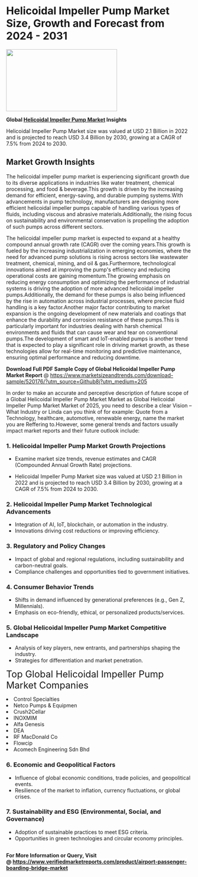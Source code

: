 <H1>Helicoidal Impeller Pump Market Size, Growth and Forecast from 2024 - 2031</H1><img class="aligncenter size-medium wp-image-584254" src="https://thirdeyenews.in/wp-content/uploads/2024/09/Global-Market-Research-300x168.jpeg" alt="" width="300" height="168" /><p><strong>Global&nbsp;<a href="https://www.marketsizeandtrends.com/download-sample/520176/?utm_source=Github8j?utm_medium=205">Helicoidal Impeller Pump Market</a> Insights</strong></p><p>Helicoidal Impeller Pump Market size was valued at USD 2.1 Billion in 2022 and is projected to reach USD 3.4 Billion by 2030, growing at a CAGR of 7.5% from 2024 to 2030.</p><p><h2>Market Growth Insights</h2> <p>The helicoidal impeller pump market is experiencing significant growth due to its diverse applications in industries like water treatment, chemical processing, and food & beverage.This growth is driven by the increasing demand for efficient, energy-saving, and durable pumping systems.With advancements in pump technology, manufacturers are designing more efficient helicoidal impeller pumps capable of handling various types of fluids, including viscous and abrasive materials.Additionally, the rising focus on sustainability and environmental conservation is propelling the adoption of such pumps across different sectors.</p> <p>The helicoidal impeller pump market is expected to expand at a healthy compound annual growth rate (CAGR) over the coming years.This growth is fueled by the increasing industrialization in emerging economies, where the need for advanced pump solutions is rising across sectors like wastewater treatment, chemical, mining, and oil & gas.Furthermore, technological innovations aimed at improving the pump's efficiency and reducing operational costs are gaining momentum.The growing emphasis on reducing energy consumption and optimizing the performance of industrial systems is driving the adoption of more advanced helicoidal impeller pumps.Additionally, the demand for these pumps is also being influenced by the rise in automation across industrial processes, where precise fluid handling is a key factor.Another major factor contributing to market expansion is the ongoing development of new materials and coatings that enhance the durability and corrosion resistance of these pumps.This is particularly important for industries dealing with harsh chemical environments and fluids that can cause wear and tear on conventional pumps.The development of smart and IoT-enabled pumps is another trend that is expected to play a significant role in driving market growth, as these technologies allow for real-time monitoring and predictive maintenance, ensuring optimal performance and reducing downtime.</p> <p><span class=""><strong>Download Full PDF Sample Copy of Global Helicoidal Impeller Pump Market Report</strong> @ <a href="https://www.marketsizeandtrends.com/download-sample/520176/?utm_source=Github8j?utm_medium=205" target="_blank">https://www.marketsizeandtrends.com/download-sample/520176/?utm_source=Github8j?utm_medium=205</a></span></p><p>In order to make an accurate and perceptive description of future scope of a Global&nbsp;Helicoidal Impeller Pump Market Market as Global&nbsp;Helicoidal Impeller Pump Market Market of 2025, you need to describe a clear Vision &ndash; What Industry or Linda can you think of for example: Quote from a Technology, healthcare, automotive, renewable energy, name the market you are Reffering to.However, some general trends and factors usually impact market reports and their future outlook include:</p><h3>1.&nbsp;<strong>Helicoidal Impeller Pump Market Growth Projections</strong></h3><ul><li>Examine market size trends, revenue estimates and CAGR (Compounded Annual Growth Rate) projections.</li><li><p>Helicoidal Impeller Pump Market size was valued at USD 2.1 Billion in 2022 and is projected to reach USD 3.4 Billion by 2030, growing at a CAGR of 7.5% from 2024 to 2030.</p></li></ul><h3>2.&nbsp;<strong>Helicoidal Impeller Pump Market Technological Advancements</strong></h3><ul><li>Integration of AI, IoT, blockchain, or automation in the industry.</li><li>Innovations driving cost reductions or improving efficiency.</li></ul><h3>3.&nbsp;<strong>Regulatory and Policy Changes</strong></h3><ul><li>Impact of global and regional regulations, including sustainability and carbon-neutral goals.</li><li>Compliance challenges and opportunities tied to government initiatives.</li></ul><h3>4.&nbsp;<strong>Consumer Behavior Trends</strong></h3><ul><li>Shifts in demand influenced by generational preferences (e.g., Gen Z, Millennials).</li><li>Emphasis on eco-friendly, ethical, or personalized products/services.</li></ul><h3>5.&nbsp;<strong>Global Helicoidal Impeller Pump Market Competitive Landscape</strong></h3><ul><li>Analysis of key players, new entrants, and partnerships shaping the industry.</li><li>Strategies for differentiation and market penetration.</li></ul><p data-pm-slice="1 1 []"><span style="color: inherit; font-family: inherit; font-size: 25px;">Top Global Helicoidal Impeller Pump Market Companies</span></p><div class="" data-test-id=""><p><li>Control Specialties</li><li> Netco Pumps & Equipmen</li><li> Crush2Cellar</li><li> INOXMIM</li><li> Alfa Genesis</li><li> DEA</li><li> RF MacDonald Co</li><li> Flowcip</li><li> Acomech Engineering Sdn Bhd</li></p></div><h3>6.&nbsp;<strong>Economic and Geopolitical Factors</strong></h3><ul><li>Influence of global economic conditions, trade policies, and geopolitical events.</li><li>Resilience of the market to inflation, currency fluctuations, or global crises.</li></ul><h3>7.&nbsp;<strong>Sustainability and ESG (Environmental, Social, and Governance)</strong></h3><ul><li>Adoption of sustainable practices to meet ESG criteria.</li><li>Opportunities in green technologies and circular economy principles.</li></ul><h2><strong style="font-size: 14px;">For More Information or Query, Visit @&nbsp;</strong><a style="background-color: #ffffff; font-size: 14px;" href="https://www.marketsizeandtrends.com/report/helicoidal-impeller-pump-market/" target="_blank">https://www.verifiedmarketreports.com/product/airport-passenger-boarding-bridge-market</a></h2>